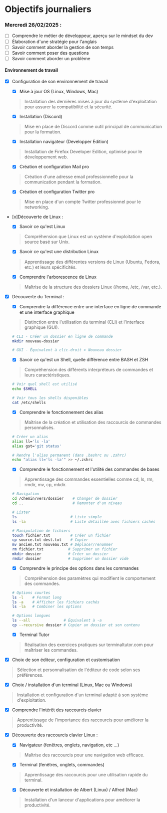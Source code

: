 # Objectifs journaliers

### Mercredi 26/02/2025 :


* [ ] Comprendre le métier de développeur, aperçu sur le mindset du dev
* [ ] Élaboration d'une stratégie pour l'anglais
* [ ] Savoir comment aborder la gestion de son temps
* [ ] Savoir comment poser des questions
* [ ] Savoir comment aborder un problème

#### Environnement de travail

* [x] Configuration de son environnement de travail
  * [x] Mise à jour OS (Linux, Windows, Mac)
  > Installation des dernières mises à jour du système d'exploitation pour assurer la compatibilité et la sécurité.
  
  * [x] Installation (Discord)
  > Mise en place de Discord comme outil principal de communication pour la formation.
  
  * [x] Installation navigateur (Developper Edition)
  > Installation de Firefox Developer Edition, optimisé pour le développement web.
  
  * [x] Création et configuration Mail pro 
  > Création d'une adresse email professionnelle pour la communication pendant la formation.
  
  * [x] Création et configuration Twitter pro 
  > Mise en place d'un compte Twitter professionnel pour le networking.

* [x]Découverte de Linux :
  * [x] Savoir ce qu'est Linux
  > Compréhension que Linux est un système d'exploitation open source basé sur Unix.
  
  * [x] Savoir ce qu'est une distribution Linux
  > Apprentissage des différentes versions de Linux (Ubuntu, Fedora, etc.) et leurs spécificités.
  
  * [x] Comprendre l'arborescence de Linux
  > Maîtrise de la structure des dossiers Linux (/home, /etc, /var, etc.).

* [x] Découverte du Terminal : 
  * [x] Comprendre la différence entre une interface en ligne de commande et une interface graphique
  > Distinction entre l'utilisation du terminal (CLI) et l'interface graphique (GUI).
  ```bash
  # CLI - Créer un dossier en ligne de commande
  mkdir nouveau-dossier
  
  # GUI - Équivalent à clic-droit > Nouveau dossier
  ```
  
  * [x] Savoir ce qu'est un Shell, quelle différence entre BASH et ZSH 
  > Compréhension des différents interpréteurs de commandes et leurs caractéristiques.
  ```bash
  # Voir quel shell est utilisé
  echo $SHELL
  
  # Voir tous les shells disponibles
  cat /etc/shells
  ```
  
  * [x] Comprendre le fonctionnement des alias
  > Maîtrise de la création et utilisation des raccourcis de commandes personnalisés.
  ```bash
  # Créer un alias
  alias ll='ls -la'
  alias gst='git status'
  
  # Rendre l'alias permanent (dans .bashrc ou .zshrc)
  echo "alias ll='ls -la'" >> ~/.zshrc
  ```
  
  * [x] Comprendre le fonctionnement et l'utilité des commandes de bases
  > Apprentissage des commandes essentielles comme cd, ls, rm, rmdir, mv, cp, mkdir.
  ```bash
  # Navigation
  cd /chemin/vers/dossier    # Changer de dossier
  cd ..                      # Remonter d'un niveau
  
  # Lister
  ls                        # Liste simple
  ls -la                    # Liste détaillée avec fichiers cachés
  
  # Manipulation de fichiers
  touch fichier.txt         # Créer un fichier
  cp source.txt dest.txt    # Copier
  mv ancien.txt nouveau.txt # Déplacer/renommer
  rm fichier.txt           # Supprimer un fichier
  mkdir dossier            # Créer un dossier
  rmdir dossier            # Supprimer un dossier vide
  ```
  
  * [x] Comprendre le principe des options dans les commandes
  > Compréhension des paramètres qui modifient le comportement des commandes.
  ```bash
  # Options courtes
  ls -l    # Format long
  ls -a    # Afficher les fichiers cachés
  ls -la   # Combiner les options
  
  # Options longues
  ls --all               # Équivalent à -a
  cp --recursive dossier # Copier un dossier et son contenu
  ```
  
  * [x] Terminal Tutor
  > Réalisation des exercices pratiques sur terminaltutor.com pour maîtriser les commandes.


* [x] Choix de son éditeur, configuration et customisation
> Sélection et personnalisation de l'éditeur de code selon ses préférences.

* [x] Choix / installation d'un terminal (Linux, Mac ou Windows)
> Installation et configuration d'un terminal adapté à son système d'exploitation.

* [x] Comprendre l'intérêt des raccourcis clavier
> Apprentissage de l'importance des raccourcis pour améliorer la productivité.

* [x] Découverte des raccourcis clavier Linux : 
  * [x] Navigateur (fenêtres, onglets, navigation, etc …)
  > Maîtrise des raccourcis pour une navigation web efficace.
  
  * [x] Terminal (fenêtres, onglets, commandes)
  > Apprentissage des raccourcis pour une utilisation rapide du terminal.
  
  * [x] Découverte et installation de Albert (Linux) / Alfred (Mac)
  > Installation d'un lanceur d'applications pour améliorer la productivité.

